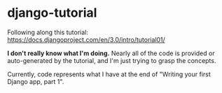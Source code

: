 # django-tutorial
Following along this tutorial: https://docs.djangoproject.com/en/3.0/intro/tutorial01/

**I don't really know what I'm doing.** Nearly all of the code is provided or auto-generated by the tutorial, and I'm just trying to grasp the concepts.

Currently, code represents what I have at the end of "Writing your first Django app, part 1".
